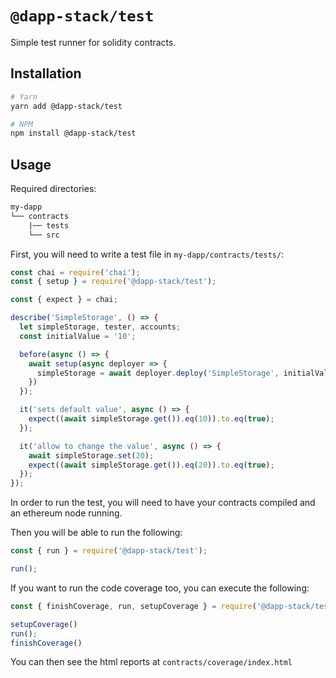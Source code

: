 # `@dapp-stack/test`

Simple test runner for solidity contracts.

## Installation

```sh
# Yarn
yarn add @dapp-stack/test

# NPM
npm install @dapp-stack/test
```

## Usage

Required directories:

```sh
my-dapp
└── contracts
    |── tests
    └── src
```

First, you will need to write a test file in `my-dapp/contracts/tests/`:

```js
const chai = require('chai');
const { setup } = require('@dapp-stack/test');

const { expect } = chai;

describe('SimpleStorage', () => {
  let simpleStorage, tester, accounts;
  const initialValue = '10';

  before(async () => {
    await setup(async deployer => {
      simpleStorage = await deployer.deploy('SimpleStorage', initialValue);
    })
  });

  it('sets default value', async () => {
    expect((await simpleStorage.get()).eq(10)).to.eq(true);
  });

  it('allow to change the value', async () => {
    await simpleStorage.set(20);
    expect((await simpleStorage.get()).eq(20)).to.eq(true);
  });
});
```

In order to run the test, you will need to have your contracts compiled
and an ethereum node running.

Then you will be able to run the following:

```js
const { run } = require('@dapp-stack/test');

run();
```

If you want to run the code coverage too, you can execute the following:

```js
const { finishCoverage, run, setupCoverage } = require('@dapp-stack/test');

setupCoverage()
run();
finishCoverage()
```

You can then see the html reports at `contracts/coverage/index.html`
